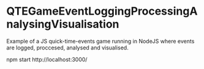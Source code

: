 # QTEGameEventLoggingProcessingAnalysingVisualisation
Example of a JS quick-time-events game running in NodeJS where events are logged, proccesed, analysed and visualised.

npm start
http://localhost:3000/





